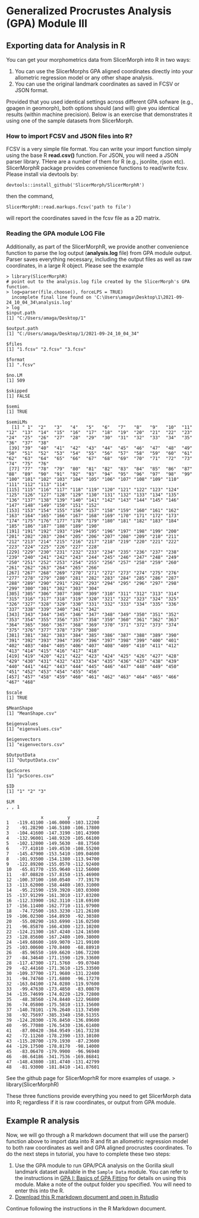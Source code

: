 # Generalized Procrustes Analysis (GPA) Module III

## Exporting data for Analysis in R 
You can get your morphometrics data from SlicerMorph into R in two ways:

1. You can use the SlicerMorphs GPA aligned coordinates directly into your allometric regression model or any other shape analysis.
2. You can use the original landmark coordinates as saved in FCSV or JSON format. 

Provided that you used identical settings across different GPA sofware (e.g., gpagen in geomorph), both options should (and will) give you identical results (within machine precision). Below is an exercise that demonstrates it using one of the sample datasets from SlicerMorph. 

### How to import FCSV and JSON files into R?

FCSV is a very simple file format. You can write your import function simply using the base R **read.csv()** function. For JSON, you will need a JSON parser library. THere are a number of them for R (e.g., jsonlite, rjson etc). SlicerMorphR package provides convenience functions to read/write fcsv. Please install via devtools by:


```
devtools::install_github('SlicerMorph/SlicerMorphR')
```

then the command,
```
SlicerMorphR::read.markups.fcsv('path to file')
```

will report the coordinates saved in the fcsv file as a 2D matrix. 

### Reading the GPA module LOG File
Additionally, as part of the SlicerMorphR, we provide another convenience function to parse the log output (**analysis.log** file) from GPA module output. Parser saves everything necessary, including the output files as well as raw coordinates, in a large R object. Please see the example 

```
> library(SlicerMorphR)
# point out to the analysis.log file created by the SlicerMorph's GPA function. 
> log=parser(file.choose(), forceLPS = TRUE)
  incomplete final line found on 'C:\Users\amaga\Desktop\1\2021-09-24_10_04_34\analysis.log'
> log
$input.path
[1] "C:/Users/amaga/Desktop/1"

$output.path
[1] "C:/Users/amaga/Desktop/1/2021-09-24_10_04_34"

$files
[1] "1.fcsv" "2.fcsv" "3.fcsv"

$format
[1] ".fcsv"

$no.LM
[1] 509

$skipped
[1] FALSE

$semi
[1] TRUE

$semiLMs
  [1] " 1"  "2"   "3"   "4"   "5"   "6"   "7"   "8"   "9"   "10"  "11"  "12"  "13"  "14"  "15"  "16"  "17"  "18"  "19"  "20"  "21"  "22"  "23"  "24"  "25"  "26"  "27"  "28"  "29"  "30"  "31"  "32"  "33"  "34"  "35"  "36"  "37"  "38" 
 [39] "39"  "40"  "41"  "42"  "43"  "44"  "45"  "46"  "47"  "48"  "49"  "50"  "51"  "52"  "53"  "54"  "55"  "56"  "57"  "58"  "59"  "60"  "61"  "62"  "63"  "64"  "65"  "66"  "67"  "68"  "69"  "70"  "71"  "72"  "73"  "74"  "75"  "76" 
 [77] "77"  "78"  "79"  "80"  "81"  "82"  "83"  "84"  "85"  "86"  "87"  "88"  "89"  "90"  "91"  "92"  "93"  "94"  "95"  "96"  "97"  "98"  "99"  "100" "101" "102" "103" "104" "105" "106" "107" "108" "109" "110" "111" "112" "113" "114"
[115] "115" "116" "117" "118" "119" "120" "121" "122" "123" "124" "125" "126" "127" "128" "129" "130" "131" "132" "133" "134" "135" "136" "137" "138" "139" "140" "141" "142" "143" "144" "145" "146" "147" "148" "149" "150" "151" "152"
[153] "153" "154" "155" "156" "157" "158" "159" "160" "161" "162" "163" "164" "165" "166" "167" "168" "169" "170" "171" "172" "173" "174" "175" "176" "177" "178" "179" "180" "181" "182" "183" "184" "185" "186" "187" "188" "189" "190"
[191] "191" "192" "193" "194" "195" "196" "197" "198" "199" "200" "201" "202" "203" "204" "205" "206" "207" "208" "209" "210" "211" "212" "213" "214" "215" "216" "217" "218" "219" "220" "221" "222" "223" "224" "225" "226" "227" "228"
[229] "229" "230" "231" "232" "233" "234" "235" "236" "237" "238" "239" "240" "241" "242" "243" "244" "245" "246" "247" "248" "249" "250" "251" "252" "253" "254" "255" "256" "257" "258" "259" "260" "261" "262" "263" "264" "265" "266"
[267] "267" "268" "269" "270" "271" "272" "273" "274" "275" "276" "277" "278" "279" "280" "281" "282" "283" "284" "285" "286" "287" "288" "289" "290" "291" "292" "293" "294" "295" "296" "297" "298" "299" "300" "301" "302" "303" "304"
[305] "305" "306" "307" "308" "309" "310" "311" "312" "313" "314" "315" "316" "317" "318" "319" "320" "321" "322" "323" "324" "325" "326" "327" "328" "329" "330" "331" "332" "333" "334" "335" "336" "337" "338" "339" "340" "341" "342"
[343] "343" "344" "345" "346" "347" "348" "349" "350" "351" "352" "353" "354" "355" "356" "357" "358" "359" "360" "361" "362" "363" "364" "365" "366" "367" "368" "369" "370" "371" "372" "373" "374" "375" "376" "377" "378" "379" "380"
[381] "381" "382" "383" "384" "385" "386" "387" "388" "389" "390" "391" "392" "393" "394" "395" "396" "397" "398" "399" "400" "401" "402" "403" "404" "405" "406" "407" "408" "409" "410" "411" "412" "413" "414" "415" "416" "417" "418"
[419] "419" "420" "421" "422" "423" "424" "425" "426" "427" "428" "429" "430" "431" "432" "433" "434" "435" "436" "437" "438" "439" "440" "441" "442" "443" "444" "445" "446" "447" "448" "449" "450" "451" "452" "453" "454" "455" "456"
[457] "457" "458" "459" "460" "461" "462" "463" "464" "465" "466" "467" "468"

$scale
[1] TRUE

$MeanShape
[1] "MeanShape.csv"

$eigenvalues
[1] "eigenvalues.csv"

$eigenvectors
[1] "eigenvectors.csv"

$OutputData
[1] "OutputData.csv"

$pcScores
[1] "pcScores.csv"

$ID
[1] "1" "2" "3"

$LM
, , 1

             x         y          z
1   -119.41100 -146.0000 -103.12200
2    -91.28290 -146.5180 -106.17800
3   -104.41600 -147.3190 -101.43900
4   -132.96001 -148.9320 -105.66100
5   -102.12800 -149.5630  -88.17560
6    -77.41010 -149.4530 -108.55200
7   -145.47900 -153.5410 -109.04600
8   -101.93500 -154.1380 -113.94700
9   -122.89200 -155.0570 -112.92400
10   -65.81770 -155.9640 -112.56000
11   -87.08820 -157.8150 -115.46900
12  -100.37100 -160.0540  -77.19170
13  -113.62000 -158.4480 -103.31000
14   -95.21590 -159.3920 -103.03000
15  -137.91299 -161.3010 -117.83200
16  -112.33900 -162.3110 -118.69100
17  -156.11400 -162.7710 -111.97900
18   -74.72500 -163.3230 -121.26100
19  -106.02300 -164.8930  -92.30380
20   -55.08290 -163.6990 -116.02500
21   -96.85870 -166.4300 -123.10200
22  -124.21300 -167.4240 -124.16500
23  -128.85600 -167.2480 -109.38000
24  -149.68600 -169.9070 -121.99100
25  -103.00600 -170.8400  -68.88910
26   -85.96550 -169.6620 -106.72200
27   -84.34640 -171.1590 -129.33600
28  -117.47300 -171.5760  -99.07040
29   -62.44160 -171.3610 -125.33500
30  -109.37700 -171.9680 -131.22400
31   -94.74760 -171.6800  -96.17270
32  -163.04100 -174.0280 -119.97600
33   -99.47630 -173.4850  -83.00870
34  -135.74699 -174.0220 -129.72800
35   -48.38560 -174.8440 -122.96800
36   -74.05800 -175.5810 -113.15600
37  -140.78101 -176.2640 -113.74500
38   -92.75697 -385.3340 -150.51355
39  -124.20300 -176.8450 -136.89600
40   -95.77080 -176.5430 -136.61400
41   -87.00420 -364.9549 -161.73238
42   -72.11260 -178.2390 -133.10100
43  -115.20700 -179.1930  -87.23600
44  -129.17500 -178.8170  -98.14000
45   -83.06470 -179.9900  -96.96940
46   -86.64186 -341.7536 -169.86841
47  -148.43800 -181.4740 -131.42799
48   -81.93000 -181.8410 -141.87601
```


See the github page for SlicerMoprhR for more examples of usage. > library(SlicerMorphR)

These three functions provide everything you need to get SlicerMorph data into R; regardless if it is raw coordinates, or output from GPA module. 

## Example R analysis
Now, we will go through a R markdown document that will use the parser() function above to import data into R and fit an allometric regression model to both raw coordinates as well and GPA aligned procrustes coordinates. To do the next steps in tutorial, you have to complete these two steps:

1. Use the GPA module to run GPA/PCA analysis on the Gorilla skull landmark dataset available in the `Sample Data` module. You can refer to the instructions in [GPA I: Basics of GPA Fitting](../GPA_1/README.md) for details on using this module. Make a note of the output folder you specified. You will need to enter this into the R.
2. [Download this R markdown document and open in Rstudio](https://raw.githubusercontent.com/muratmaga/SlicerMorph_Rexamples/main/Geomorph_regression.Rmd) 

Continue following the instructions in the R Markdown document. 

